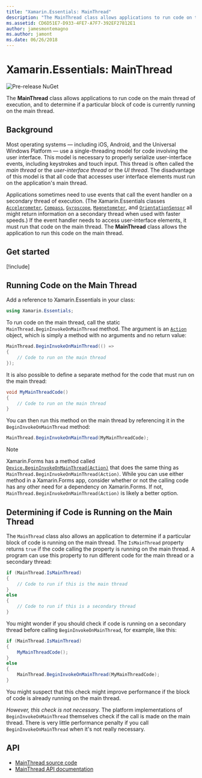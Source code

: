```yaml
---
title: "Xamarin.Essentials: MainThread"
description: "The MainThread class allows applications to run code on the main execution thread."
ms.assetid: CD6D51E7-D933-4FE7-A7F7-392EF27812E1
author: jamesmontemagno
ms.author: jamont
ms.date: 06/26/2018
---
```


# Xamarin.Essentials: MainThread

![Pre-release NuGet](~/media/shared/pre-release.png)

The **MainThread** class allows applications to run code on the main thread of execution, and to determine if a particular block of code is currently running on the main thread.

## Background

Most operating systems — including iOS, Android, and the Universal Windows Platform — use a single-threading model for code involving the user interface. This model is necessary to properly serialize user-interface events, including keystrokes and touch input. This thread is often called the _main thread_ or the _user-interface thread_ or the _UI thread_. The disadvantage of this model is that all code that accesses user interface elements must run on the application's main thread. 

Applications sometimes need to use events that call the event handler on a secondary thread of execution. (The Xamarin.Essentials classes [`Accelerometer`](accelerometer.md), [`Compass`](compass.md), [`Gyroscope`](gyroscope.md), [`Magnetometer`](magnetometer.md), and [`OrientationSensor`](orientation-sensor.md) all might return information on a secondary thread when used with faster speeds.) If the event handler needs to access user-interface elements, it must run that code on the main thread. The **MainThread** class allows the application to run this code on the main thread.

## Get started

[!include[](~/essentials/includes/get-started.md)]

## Running Code on the Main Thread

Add a reference to Xamarin.Essentials in your class:

```csharp
using Xamarin.Essentials;
```

To run code on the main thread, call the static `MainThread.BeginInvokeOnMainThread` method. The argument is an [`Action`](xref:System.Action) object, which is simply a method with no arguments and no return value:

```csharp
MainThread.BeginInvokeOnMainThread(() =>
{
    // Code to run on the main thread
});
```

It is also possible to define a separate method for the code that must run on the main thread:

```csharp
void MyMainThreadCode()
{
    // Code to run on the main thread
}
```

You can then run this method on the main thread by referencing it in the `BeginInvokeOnMainThread` method:

```csharp
MainThread.BeginInvokeOnMainThread(MyMainThreadCode);
```

> [!NOTE]
> Xamarin.Forms has a method called
> [`Device.BeginInvokeOnMainThread(Action)`](https://docs.microsoft.com/dotnet/api/xamarin.forms.device.begininvokeonmainthread)
> that does the same thing as `MainThread.BeginInvokeOnMainThread(Action)`. 
> While you can use either method in a Xamarin.Forms app, consider whether 
> or not the calling code has any other need for a dependency on 
> Xamarin.Forms. If not, `MainThread.BeginInvokeOnMainThread(Action)` 
> is likely a better option.

## Determining if Code is Running on the Main Thread

The `MainThread` class also allows an application to determine if a particular block of code is running on the main thread. The `IsMainThread` property returns `true` if the code calling the property is running on the main thread. A program can use this property to run different code for the main thread or a secondary thread:

```csharp
if (MainThread.IsMainThread)
{
    // Code to run if this is the main thread
}
else
{
    // Code to run if this is a secondary thread
}
```

You might wonder if you should check if code is running on a secondary thread before calling `BeginInvokeOnMainThread`, for example, like this:

```csharp
if (MainThread.IsMainThread)
{
    MyMainThreadCode();
}
else
{
    MainThread.BeginInvokeOnMainThread(MyMainThreadCode);
}
```

You might suspect that this check might improve performance if the block of code is already running on the main thread.

_However, this check is not necessary._ The platform implementations of `BeginInvokeOnMainThread` themselves check if the call is made on the main thread. There is very little performance penalty if you call `BeginInvokeOnMainThread` when it's not really necessary.

## API

- [MainThread source code](https://github.com/xamarin/Essentials/tree/master/Xamarin.Essentials/MainThread)
- [MainThread API documentation](xref:Xamarin.Essentials.MainThread)
